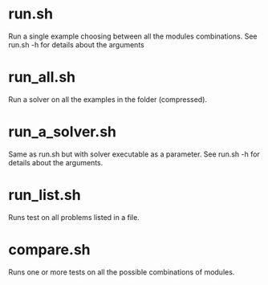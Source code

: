 # run.sh
Run a single example choosing between all the modules combinations.
See run.sh -h for details about the arguments
# run_all.sh
Run a solver on all the examples in the folder (compressed).
# run_a_solver.sh
Same as run.sh but with solver executable as a parameter.
See run.sh -h for details about the arguments.
# run_list.sh
Runs test on all problems listed in a file.
# compare.sh
Runs one or more tests on all the possible combinations of modules.
